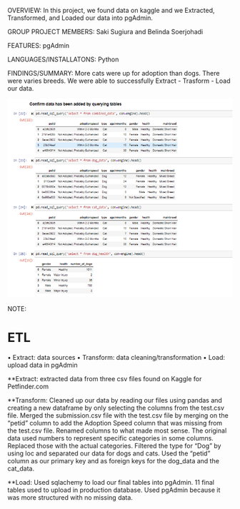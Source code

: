 OVERVIEW: In this project, we found data on kaggle and we Extracted, Transformed, and Loaded our data into pgAdmin.

GROUP PROJECT MEMBERS:
Saki Sugiura and Belinda Soerjohadi

FEATURES:
    pgAdmin

LANGUAGES/INSTALLATONS:
    Python

FINDINGS/SUMMARY: More cats were up for adoption than dogs. There were varies breeds. We were able to successfully Extract - Trasform - Load our data.

![1-Logo](SQL_query.png)

NOTE:
# ETL
•	Extract: data sources 
•	Transform: data cleaning/transformation
•	Load: upload data in pgAdmin

**Extract: extracted data from three csv files found on Kaggle for Petfinder.com

**Transform: Cleaned up our data by reading our files using pandas and creating a new dataframe by only selecting the columns from the test.csv file. Merged the submission.csv file with the test.csv file by merging on the “petid” column to add the Adoption Speed column that was missing from the test.csv file. Renamed columns to what made most sense. The original data used numbers to represent specific categories in some columns. Replaced those with the actual categories. Filtered the type for “Dog” by using loc and separated our data for dogs and cats. Used the “petid” column as our primary key and as foreign keys for the dog_data and the cat_data. 

**Load: Used sqlachemy to load our final tables into pgAdmin. 11 final tables used to upload in production database. Used pgAdmin because it was more structured with no missing data. 

